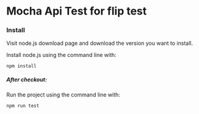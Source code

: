 # Mocha Api Test for flip test

### Install

Visit node.js download page and download the version you want to install.

Install node.js using the command line with:

```
npm install
```

##### After checkout:

Run the project using the command line with:

```
npm run test
```

